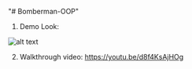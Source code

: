 "# Bomberman-OOP"
1. Demo Look:

![alt text](https://github.com/VietAnhLee/Bomberman-OOP/blob/master/res/demo.png)

2. Walkthrough video: 
https://youtu.be/d8f4KsAjHOg
